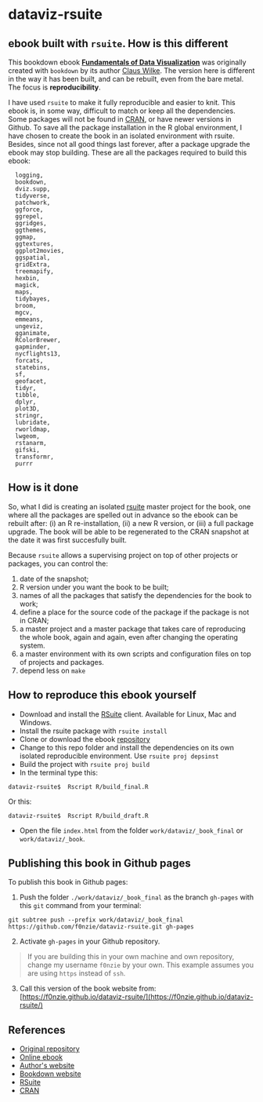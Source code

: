 # dataviz-rsuite


## ebook built with `rsuite`. How is this different
This bookdown ebook [**Fundamentals of Data Visualization**](https://www.amazon.com/gp/product/1492031089) was originally created with `bookdown` by its author [Claus Wilke](@ClausWilke). The version here is different in the way it has been built, and can be rebuilt, even from the bare metal. The focus is **reproducibility**.

I have used `rsuite` to make it fully reproducible and easier to knit. This ebook is, in some way, difficult to match or keep all the dependencies. Some packages will not be found in [CRAN](), or have newer versions in Github. To save all the package installation in the R global environment, I have chosen to create the book in an isolated environment with rsuite.
Besides, since not all good things last forever, after a package upgrade the ebook may stop building. These are all the packages required to build this ebook:

```
  logging,
  bookdown,
  dviz.supp,
  tidyverse,
  patchwork,
  ggforce,
  ggrepel,
  ggridges,
  ggthemes,
  ggmap,
  ggtextures,
  ggplot2movies,
  ggspatial,
  gridExtra,
  treemapify,
  hexbin,
  magick,
  maps,
  tidybayes,
  broom,
  mgcv,
  emmeans,
  ungeviz,
  gganimate,
  RColorBrewer,
  gapminder,
  nycflights13,
  forcats,
  statebins,
  sf,
  geofacet,
  tidyr,
  tibble,
  dplyr,
  plot3D,
  stringr,
  lubridate,
  rworldmap,
  lwgeom,
  rstanarm,
  gifski,
  transformr,
  purrr
```  

## How is it done

So, what I did is creating an isolated [rsuite]((https://rsuite.io/)) master project for the book, one where all the packages are spelled out in advance so the ebook can be rebuilt after: (i) an R re-installation, (ii) a new R version, or (iii) a full package upgrade. The book will be able to be regenerated to the CRAN snapshot at the date it was first succesfully built.

Because `rsuite` allows a supervising project on top of other projects or packages, you can control the:

1. date of the snapshot; 
1. R version under you want the book to be built; 
1. names of all the packages that satisfy the dependencies for the book to work; 
1. define a place for the source code of the package if the package is not in CRAN; 
1. a master project and a master package that takes care of reproducing the whole book, again and again, even after changing the operating system.
1. a master environment with its own scripts and configuration files on top of projects and packages.
1. depend less on `make`


## How to reproduce this ebook yourself
* Download and install the [RSuite](https://rsuite.io/) client. Available for Linux, Mac and Windows.
* Install the rsuite package with `rsuite install`
* Clone or download the ebook [repository](https://github.com/f0nzie/dataviz-rsuite)
* Change to this repo folder and install the dependencies on its own isolated reproducible environment. Use `rsuite proj depsinst`
* Build the project with `rsuite proj build`
* In the terminal type this:

```
dataviz-rsuite$  Rscript R/build_final.R
```

Or this:

```
dataviz-rsuite$  Rscript R/build_draft.R
```

* Open the file `index.html` from the folder `work/dataviz/_book_final` or `work/dataviz/_book`.


## Publishing this book in Github pages
To publish this book in Github pages:

1. Push the folder `./work/dataviz/_book_final` as the branch `gh-pages` with this `git` command from your terminal:

```
git subtree push --prefix work/dataviz/_book_final https://github.com/f0nzie/dataviz-rsuite.git gh-pages
```

2. Activate `gh-pages` in your Github repository.

> If you are building this in your own machine and own repository, change my username `f0nzie` by your own. This example assumes you are using `https` instead of `ssh`. 

3. Call this version of the book website from: [https://f0nzie.github.io/dataviz-rsuite/](https://f0nzie.github.io/dataviz-rsuite/)


## References
* [Original repository](https://github.com/clauswilke/dataviz)
* [Online ebook](http://serialmentor.com/dataviz)
* [Author's website](https://serialmentor.com/blog/)
* [Bookdown website](https://bookdown.org/)
* [RSuite](https://rsuite.io/)
* [CRAN]()

